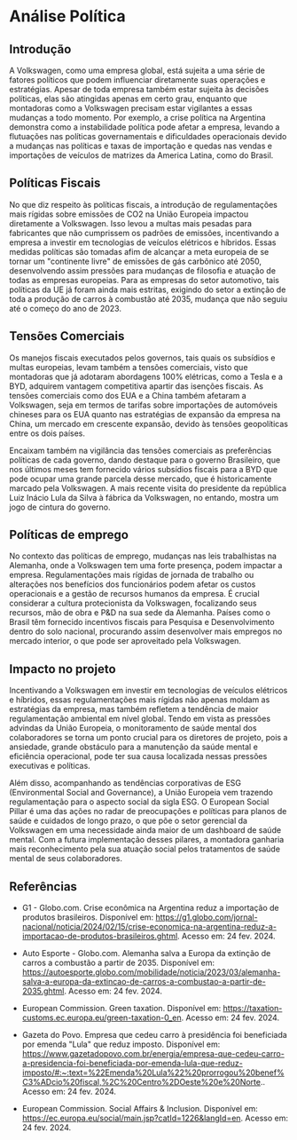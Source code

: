 # Análise Política

## Introdução

A Volkswagen, como uma empresa global, está sujeita a uma série de fatores políticos que podem influenciar diretamente suas operações e estratégias. Apesar de toda empresa também estar sujeita às decisões políticas, elas são atingidas apenas em certo grau, enquanto que montadoras como a Volkswagen precisam estar vigilantes a essas mudanças a todo momento. Por exemplo, a crise política na Argentina demonstra como a instabilidade política pode afetar a empresa, levando a flutuações nas políticas governamentais e dificuldades operacionais devido a mudanças nas políticas e taxas de importação e quedas nas vendas e importações de veículos de matrizes da America Latina, como do Brasil.

## Políticas Fiscais

No que diz respeito às políticas fiscais, a introdução de regulamentações mais rígidas sobre emissões de CO2 na União Europeia impactou diretamente a Volkswagen. Isso levou a multas mais pesadas para fabricantes que não cumprissem os padrões de emissões, incentivando a empresa a investir em tecnologias de veículos elétricos e híbridos. Essas medidas políticas são tomadas afim de alcançar a meta europeia de se tornar um "continente livre" de emissões de gás carbônico até 2050, desenvolvendo assim pressões para mudanças de filosofia e atuação de todas as empresas europeias. Para as empresas do setor automotivo, tais políticas da UE já foram ainda mais estritas, exigindo do setor a extinção de toda a produção de carros à combustão até 2035, mudança que não seguiu até o começo do ano de 2023.

## Tensões Comerciais

Os manejos fiscais executados pelos governos, tais quais os subsídios e multas europeias, levam também a tensões comerciais, visto que montadoras que já adotaram abordagens 100% elétricas, como a Tesla e a BYD, adquirem vantagem competitiva apartir das isenções fiscais. As tensões comerciais como dos EUA e a China também afetaram a Volkswagen, seja em termos de tarifas sobre importações de automóveis chineses para os EUA quanto nas estratégias de expansão da empresa na China, um mercado em crescente expansão, devido às tensões geopolíticas entre os dois países.

Encaixam também na vigilância das tensões comerciais as preferências políticas de cada governo, dando destaque para o governo Brasileiro, que nos últimos meses tem fornecido vários subsídios fiscais para a BYD que pode ocupar uma grande parcela desse mercado, que é historicamente marcado pela Volkswagen. A mais recente visita do presidente da república Luiz Inácio Lula da Silva à fábrica da Volkswagen, no entando, mostra um jogo de cintura do governo.

## Políticas de emprego

No contexto das políticas de emprego, mudanças nas leis trabalhistas na Alemanha, onde a Volkswagen tem uma forte presença, podem impactar a empresa. Regulamentações mais rígidas de jornada de trabalho ou alterações nos benefícios dos funcionários podem afetar os custos operacionais e a gestão de recursos humanos da empresa. É crucial considerar a cultura protecionista da Volkswagen, focalizando seus recursos, mão de obra e P&D na sua sede da Alemanha. Países como o Brasil têm fornecido incentivos fiscais para Pesquisa e Desenvolvimento dentro do solo nacional, procurando assim desenvolver mais empregos no mercado interior, o que pode ser aproveitado pela Volkswagen.

## Impacto no projeto

Incentivando a Volkswagen em investir em tecnologias de veículos elétricos e híbridos, essas regulamentações mais rígidas não apenas moldam as estratégias da empresa, mas também refletem a tendência de maior regulamentação ambiental em nível global. Tendo em vista as pressões advindas da União Europeia, o monitoramento de saúde mental dos colaboradores se torna um ponto crucial para os diretores de projeto, pois a ansiedade, grande obstáculo para a manutenção da saúde mental e eficiência operacional, pode ter sua causa localizada nessas pressões executivas e políticas.

Além disso, acompanhando as tendências corporativas de ESG (Environmental Social and Governance), a União Europeia vem trazendo regulamentação para o aspecto social da sigla ESG. O European Social Pillar é uma das ações no radar de preocupações e políticas para planos de saúde e cuidados de longo prazo, o que põe o setor gerencial da Volkswagen em uma necessidade ainda maior de um dashboard de saúde mental. Com a futura implementação desses pilares, a montadora ganharia mais reconhecimento pela sua atuação social pelos tratamentos de saúde mental de seus colaboradores.





## Referências

- G1 - Globo.com. Crise econômica na Argentina reduz a importação de produtos brasileiros. Disponível em: https://g1.globo.com/jornal-nacional/noticia/2024/02/15/crise-economica-na-argentina-reduz-a-importacao-de-produtos-brasileiros.ghtml. Acesso em: 24 fev. 2024.

- Auto Esporte - Globo.com. Alemanha salva a Europa da extinção de carros a combustão a partir de 2035. Disponível em: https://autoesporte.globo.com/mobilidade/noticia/2023/03/alemanha-salva-a-europa-da-extincao-de-carros-a-combustao-a-partir-de-2035.ghtml. Acesso em: 24 fev. 2024.

- European Commission. Green taxation. Disponível em: https://taxation-customs.ec.europa.eu/green-taxation-0_en. Acesso em: 24 fev. 2024.

- Gazeta do Povo. Empresa que cedeu carro à presidência foi beneficiada por emenda "Lula" que reduz imposto. Disponível em: https://www.gazetadopovo.com.br/energia/empresa-que-cedeu-carro-a-presidencia-foi-beneficiada-por-emenda-lula-que-reduz-imposto/#:~:text=%22Emenda%20Lula%22%20prorrogou%20benef%C3%ADcio%20fiscal,%2C%20Centro%2DOeste%20e%20Norte.. Acesso em: 24 fev. 2024.

- European Commission. Social Affairs & Inclusion. Disponível em: https://ec.europa.eu/social/main.jsp?catId=1226&langId=en. Acesso em: 24 fev. 2024.